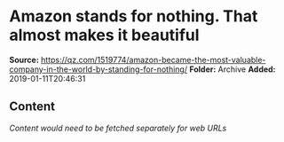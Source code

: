 # Amazon stands for nothing. That almost makes it beautiful

**Source:** https://qz.com/1519774/amazon-became-the-most-valuable-company-in-the-world-by-standing-for-nothing/
**Folder:** Archive
**Added:** 2019-01-11T20:46:31




## Content
*Content would need to be fetched separately for web URLs*
